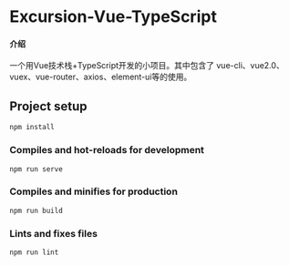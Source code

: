 # Excursion-Vue-TypeScript

#### 介绍
一个用Vue技术栈+TypeScript开发的小项目。其中包含了 vue-cli、vue2.0、vuex、vue-router、axios、element-ui等的使用。

## Project setup
```
npm install
```

### Compiles and hot-reloads for development
```
npm run serve
```

### Compiles and minifies for production
```
npm run build
```

### Lints and fixes files
```
npm run lint
```
